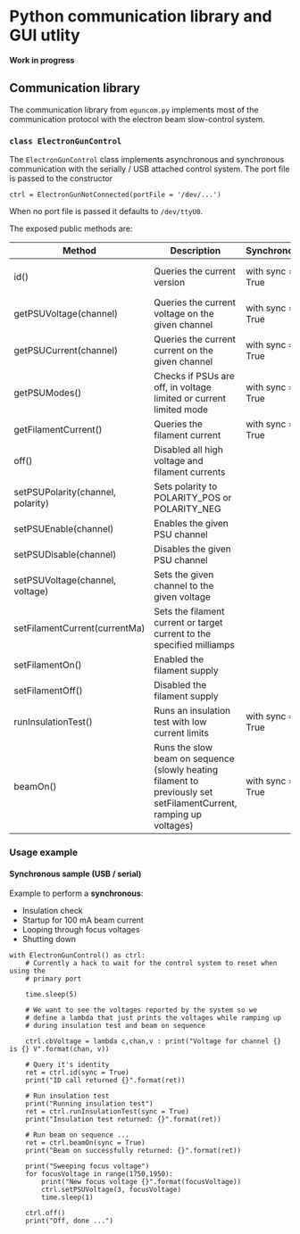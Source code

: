 # Python communication library and GUI utlity

__Work in progress__

## Communication library

The communication library from ```eguncom.py``` implements most of the
communication protocol with the electron beam slow-control system.

### ```class ElectronGunControl```

The ```ElectronGunControl``` class implements asynchronous and synchronous
communication with the serially / USB attached control system. The port file
is passed to the constructor

```
ctrl = ElectronGunNotConnected(portFile = '/dev/...')
```

When no port file is passed it defaults to ```/dev/ttyU0```.

The exposed public methods are:

| Method                            | Description                                                                                                        | Synchronous      | Asynchronous callback                                |
| --------------------------------- | ------------------------------------------------------------------------------------------------------------------ | ---------------- | ---------------------------------------------------- |
| id()                              | Queries the current version                                                                                        | with sync = True | cbIdentify(controller, versionDate, versionRevision) |
| getPSUVoltage(channel)            | Queries the current voltage on the given channel                                                                   | with sync = True | cbVoltage(controller, channel, voltageVolts)         |
| getPSUCurrent(channel)            | Queries the current current on the given channel                                                                   | with sync = True | cbCurrent(controller, channel, currentMicroamps)     |
| getPSUModes()                     | Checks if PSUs are off, in voltage limited or current limited mode                                                 | with sync = True | cbPSUMode(controller, states)                        |
| getFilamentCurrent()              | Queries the filament current                                                                                       | with sync = True | cbFilamentCurrent(controller, current)               |
| off()                             | Disabled all high voltage and filament currents                                                                    |                  |                                                      |
| setPSUPolarity(channel, polarity) | Sets polarity to POLARITY_POS or POLARITY_NEG                                                                      |                  |                                                      |
| setPSUEnable(channel)             | Enables the given PSU channel                                                                                      |                  |                                                      |
| setPSUDisable(channel)            | Disables the given PSU channel                                                                                     |                  |                                                      |
| setPSUVoltage(channel, voltage)   | Sets the given channel to the given voltage                                                                        |                  |                                                      |
| setFilamentCurrent(currentMa)     | Sets the filament current or target current to the specified milliamps                                             |                  |                                                      |
| setFilamentOn()                   | Enabled the filament supply                                                                                        |                  |                                                      |
| setFilamentOff()                  | Disabled the filament supply                                                                                       |                  |                                                      |
| runInsulationTest()               | Runs an insulation test with low current limits                                                                    | with sync = True | cbInsulation(isOk, listOfShorts)                     |
| beamOn()                          | Runs the slow beam on sequence (slowly heating filament to previously set setFilamentCurrent, ramping up voltages) | with sync = True | cbBeamon()                                           |

### Usage example

#### Synchronous sample (USB / serial)

Example to perform a __synchronous__:

* Insulation check
* Startup for 100 mA beam current
* Looping through focus voltages
* Shutting down

```
with ElectronGunControl() as ctrl:
    # Currently a hack to wait for the control system to reset when using the
    # primary port

    time.sleep(5)

    # We want to see the voltages reported by the system so we
    # define a lambda that just prints the voltages while ramping up
    # during insulation test and beam on sequence

    ctrl.cbVoltage = lambda c,chan,v : print("Voltage for channel {} is {} V".format(chan, v))

    # Query it's identity
    ret = ctrl.id(sync = True)
    print("ID call returned {}".format(ret))

    # Run insulation test
    print("Running insulation test")
    ret = ctrl.runInsulationTest(sync = True)
    print("Insulation test returned: {}".format(ret))

    # Run beam on sequence ...
    ret = ctrl.beamOn(sync = True)
    print("Beam on successfully returned: {}".format(ret))

    print("Sweeping focus voltage")
    for focusVoltage in range(1750,1950):
        print("New focus voltage {}".format(focusVoltage))
        ctrl.setPSUVoltage(3, focusVoltage)
        time.sleep(1)

    ctrl.off()
    print("Off, done ...")
```
